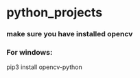 # python_projects
### make sure you have installed opencv
### For windows: 
pip3 install opencv-python
